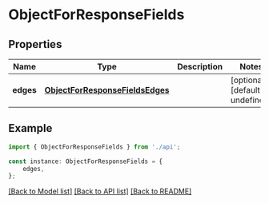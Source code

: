 # ObjectForResponseFields


## Properties

Name | Type | Description | Notes
------------ | ------------- | ------------- | -------------
**edges** | [**ObjectForResponseFieldsEdges**](ObjectForResponseFieldsEdges.md) |  | [optional] [default to undefined]

## Example

```typescript
import { ObjectForResponseFields } from './api';

const instance: ObjectForResponseFields = {
    edges,
};
```

[[Back to Model list]](../README.md#documentation-for-models) [[Back to API list]](../README.md#documentation-for-api-endpoints) [[Back to README]](../README.md)
